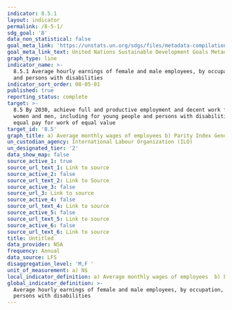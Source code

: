 ```yaml
---
indicator: 8.5.1
layout: indicator
permalink: /8-5-1/
sdg_goal: '8'
data_non_statistical: false
goal_meta_link: 'https://unstats.un.org/sdgs/files/metadata-compilation/Metadata-Goal-8.pdf'
goal_meta_link_text: United Nations Sustainable Development Goals Metadata (PDF 317 KB)
graph_type: line
indicator_name: >-
  8.5.1 Average hourly earnings of female and male employees, by occupation, age
  and persons with disabilities
indicator_sort_order: 08-05-01
published: true
reporting_status: complete
target: >-
  8.5 By 2030, achieve full and productive employment and decent work for all
  women and men, including for young people and persons with disabilities, and
  equal pay for work of equal value
target_id: '8.5'
graph_title: a) Average monthly wages of employees b) Parity Index Gender
un_custodian_agency: International Labour Organization (ILO)
un_designated_tier: '2'
data_show_map: false
source_active_1: true
source_url_text_1: Link to source
source_active_2: false
source_url_text_2: Link to Source
source_active_3: false
source_url_3: Link to source
source_active_4: false
source_url_text_4: Link to source
source_active_5: false
source_url_text_5: Link to source
source_active_6: false
source_url_text_6: Link to source
title: Untitled
data_provider: NSA
frequency: Annual
data_source: LFS
disaggregation_level: 'M,F '
unit_of_measurement: a) N$
local_indicator_definition: a) Average monthly wages of employees  b) Parity Index Gender
global_indicator_definition: >-
  Average hourly earnings of female and male employees, by occupation, age and
  persons with disabilities
---
```

